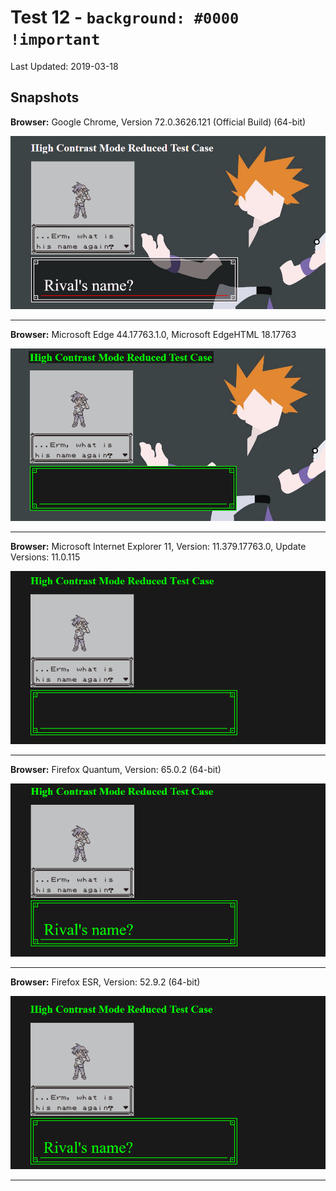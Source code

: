 # Test 12 - `background: #0000 !important`
Last Updated: 2019-03-18

## Snapshots
**Browser:** Google Chrome, Version 72.0.3626.121 (Official Build) (64-bit)

![Chrome Snapshot](/12-rgba%20!important%20hex%20notation/snapshots/GoogleChrome.png)
___
**Browser:** Microsoft Edge 44.17763.1.0, Microsoft EdgeHTML 18.17763

![Edge Snapshot](/12-rgba%20!important%20hex%20notation/snapshots/MicrosoftEdge_HCM.png)
___
**Browser:** Microsoft Internet Explorer 11, Version: 11.379.17763.0, Update Versions: 11.0.115

![Internet Explorer Snapshot](/12-rgba%20!important%20hex%20notation/snapshots/InternetExplorer_HCM.png)
___
**Browser:** Firefox Quantum, Version: 65.0.2 (64-bit)

![Firefox Quantum Snapshot](/12-rgba%20!important%20hex%20notation/snapshots/FirefoxQuantum_HCM.png)
___
**Browser:** Firefox ESR, Version: 52.9.2 (64-bit)

![Firefox ESR Snapshot](/12-rgba%20!important%20hex%20notation/snapshots/FirefoxESR_HCM.png)
___

